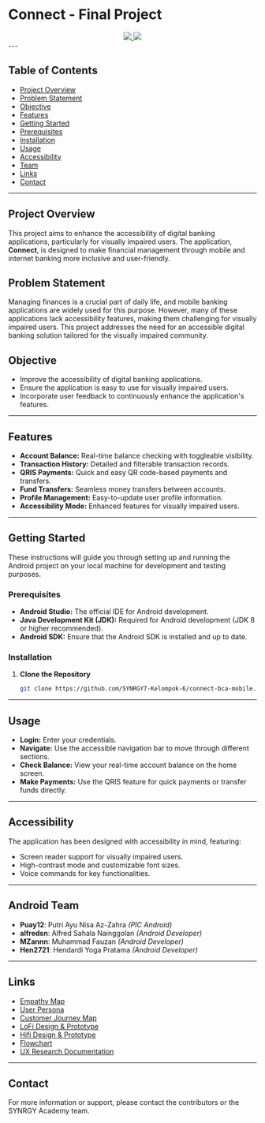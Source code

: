 # Connect - Final Project

<div align='center'>
  
<a href='https://github.com/chroline/well_app/releases'>
  
<img src='https://img.shields.io/github/v/release/chroline/well_app?color=%23FDD835&label=version&style=for-the-badge'>
  
</a>
  
<a href='https://github.com/chroline/well_app/blob/main/LICENSE'>
  
<img src='https://img.shields.io/github/license/chroline/well_app?style=for-the-badge'>
  
</a>
  
</div>
---

## **Table of Contents**
- [Project Overview](#project-overview)
- [Problem Statement](#problem-statement)
- [Objective](#objective)
- [Features](#features)
- [Getting Started](#getting-started)
- [Prerequisites](#prerequisites)
- [Installation](#installation)
- [Usage](#usage)
- [Accessibility](#accessibility)
- [Team](#team)
- [Links](#links)
- [Contact](#contact)

---

## **Project Overview**
This project aims to enhance the accessibility of digital banking applications, particularly for visually impaired users. The application, **Connect**, is designed to make financial management through mobile and internet banking more inclusive and user-friendly.

## **Problem Statement**
Managing finances is a crucial part of daily life, and mobile banking applications are widely used for this purpose. However, many of these applications lack accessibility features, making them challenging for visually impaired users. This project addresses the need for an accessible digital banking solution tailored for the visually impaired community.

## **Objective**
- Improve the accessibility of digital banking applications.
- Ensure the application is easy to use for visually impaired users.
- Incorporate user feedback to continuously enhance the application's features.

---

## **Features**
- **Account Balance:** Real-time balance checking with toggleable visibility.
- **Transaction History:** Detailed and filterable transaction records.
- **QRIS Payments:** Quick and easy QR code-based payments and transfers.
- **Fund Transfers:** Seamless money transfers between accounts.
- **Profile Management:** Easy-to-update user profile information.
- **Accessibility Mode:** Enhanced features for visually impaired users.

---

## **Getting Started**
These instructions will guide you through setting up and running the Android project on your local machine for development and testing purposes.

### **Prerequisites**
- **Android Studio:** The official IDE for Android development.
- **Java Development Kit (JDK):** Required for Android development (JDK 8 or higher recommended).
- **Android SDK:** Ensure that the Android SDK is installed and up to date.

### **Installation**
1. **Clone the Repository**

   ```bash
   git clone https://github.com/SYNRGY7-Kelompok-6/connect-bca-mobile.git
   ```
   
---

## **Usage**
- **Login:** Enter your credentials.
- **Navigate:** Use the accessible navigation bar to move through different sections.
- **Check Balance:** View your real-time account balance on the home screen.
- **Make Payments:** Use the QRIS feature for quick payments or transfer funds directly.

---

## **Accessibility**
The application has been designed with accessibility in mind, featuring:
- Screen reader support for visually impaired users.
- High-contrast mode and customizable font sizes.
- Voice commands for key functionalities.

---

## **Android Team**
- **Puay12**: Putri Ayu Nisa Az-Zahra *(PIC Android)*
- **alfredsn**: Alfred Sahala Nainggolan *(Android Developer)*
- **MZannn**: Muhammad Fauzan *(Android Developer)*
- **Hen2721**: Hendardi Yoga Pratama *(Android Developer)*

---

## **Links**
- [Empathy Map](https://www.figma.com/board/xIcNW5v748G5Dl9J8TkUhI/UX-Research-Kelompok-6?node-id=193-1328&t=xx0sVpEItSuLakjr-4)
- [User Persona](https://www.figma.com/board/xIcNW5v748G5Dl9J8TkUhI/UX-Research-Kelompok-6?node-id=158-433&t=q0VfNfzQwHRqhJKN-4)
- [Customer Journey Map](https://www.figma.com/board/xIcNW5v748G5Dl9J8TkUhI/UX-Research-Kelompok-6?node-id=190-1099&t=q0VfNfzQwHRqhJKN-4)
- [LoFi Design & Prototype](https://www.figma.com/design/6tGY7n0fyn22JSvy5HTM8h/Connect-Final-Project?node-id=4623-5866)
- [Hifi Design & Prototype](https://www.figma.com/design/6tGY7n0fyn22JSvy5HTM8h/Connect-Final-Project?node-id=3987-1958&t=0Qo6Hb7Y8Ck9mGRA-1)
- [Flowchart](https://www.figma.com/board/xIcNW5v748G5Dl9J8TkUhI/UX-Research-Kelompok-6?node-id=193-1324&t=uLIfM6d0XnMY4tM2-4)
- [UX Research Documentation](https://www.figma.com/board/xIcNW5v748G5Dl9J8TkUhI/UX-Research-Kelompok-6?node-id=140-488&t=o9R3a2uR8pMIp1yl-4)

---

## **Contact**
For more information or support, please contact the contributors or the SYNRGY Academy team.
